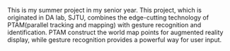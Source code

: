This is my summer project in my senior year. This project, which is originated in DA lab, SJTU, combines the edge-cutting technology of PTAM(parallel tracking and mapping) with gesture recognition and identification. PTAM construct the world map points for augmented reality display, while gesture recognition provides a powerful way for user input.